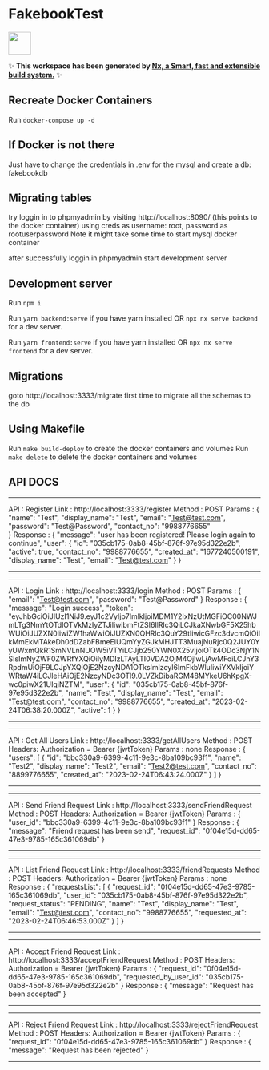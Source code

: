 # FakebookTest

<a alt="Nx logo" href="https://nx.dev" target="_blank" rel="noreferrer"><img src="https://raw.githubusercontent.com/nrwl/nx/master/images/nx-logo.png" width="45"></a>

✨ **This workspace has been generated by [Nx, a Smart, fast and extensible build system.](https://nx.dev)** ✨

## Recreate Docker Containers
Run `docker-compose up -d`

## If Docker is not there
Just have to change the credentials in .env for the mysql and create a db: fakebookdb

## Migrating tables
try loggin in to phpmyadmin by visiting http://localhost:8090/ (this points to the docker container) using creds as username: root, password as rootuserpassword
Note it might take some time to start mysql docker container

after successfully loggin in phpmyadmin start development server


## Development server

Run `npm i`

Run `yarn backend:serve` if you have yarn installed OR `npx nx serve backend` for a dev server.

Run `yarn frontend:serve` if you have yarn installed OR `npx nx serve frontend` for a dev server.

## Migrations 
goto http://localhost:3333/migrate first time to migrate all the schemas to the db 

## Using Makefile
Run `make build-deploy` to create the docker containers and volumes 
Run `make delete` to delete the docker containers and volumes 

## API DOCS

****************************************************************************************************************
API : Register
Link : http://localhost:3333/register
Method : POST
Params : 
{
	"name": "Test",
	"display_name": "Test",
	"email": "Test@test.com",
	"password": "Test@Password",
	"contact_no": "9988776655"	
}
Response :
{
	"message": "user has been registered! Please login again to continue",
	"user": {
		"id": "035cb175-0ab8-45bf-876f-97e95d322e2b",
		"active": true,
		"contact_no": "9988776655",
		"created_at": "1677240500191",
		"display_name": "Test",
		"email": "Test@test.com"
	}
}

****************************************************************************************************************

****************************************************************************************************************
API : Login
Link : http://localhost:3333/login
Method : POST
Params : 
{
	"email": "Test@test.com",
	"password": "Test@Password"
}
Response :
{
	"message": "Login success",
	"token": "eyJhbGciOiJIUzI1NiJ9.eyJ1c2VyIjp7ImlkIjoiMDM1Y2IxNzUtMGFiOC00NWJmLTg3NmYtOTdlOTVkMzIyZTJiIiwibmFtZSI6IlRlc3QiLCJkaXNwbGF5X25hbWUiOiJUZXN0IiwiZW1haWwiOiJUZXN0QHRlc3QuY29tIiwicGFzc3dvcmQiOiIkMmEkMTAkeDh0dDZabFBmeElUQmYyZGJkMHJTT3MuajNuRjc0Q2JUY0YyUWxmQkR1SmNVLnNUOW5iVTYiLCJjb250YWN0X25vIjoiOTk4ODc3NjY1NSIsImNyZWF0ZWRfYXQiOiIyMDIzLTAyLTI0VDA2OjM4OjIwLjAwMFoiLCJhY3RpdmUiOjF9LCJpYXQiOjE2NzcyNDA1OTksImlzcyI6ImFkbWluIiwiYXVkIjoiYWRtaW4iLCJleHAiOjE2NzcyNDc3OTl9.0LVZkDibaRGM48MYkeU6hKpgX-wc0piwX21UIqiNZTM",
	"user": {
		"id": "035cb175-0ab8-45bf-876f-97e95d322e2b",
		"name": "Test",
		"display_name": "Test",
		"email": "Test@test.com",
		"contact_no": "9988776655",
		"created_at": "2023-02-24T06:38:20.000Z",
		"active": 1
	}
}
****************************************************************************************************************


****************************************************************************************************************
API : Get All Users
Link : http://localhost:3333/getAllUsers
Method : POST
Headers:
Authorization = Bearer {jwtToken}
Params : none
Response :
{
	"users": [
		{
			"id": "bbc330a9-6399-4c11-9e3c-8ba109bc93f1",
			"name": "Test2",
			"display_name": "Test2",
			"email": "Test2@test.com",
			"contact_no": "8899776655",
			"created_at": "2023-02-24T06:43:24.000Z"
		}
	]
}
****************************************************************************************************************

****************************************************************************************************************
API : Send Friend Request
Link : http://localhost:3333/sendFriendRequest
Method : POST
Headers:
Authorization = Bearer {jwtToken}
Params : 
{
	"user_id": "bbc330a9-6399-4c11-9e3c-8ba109bc93f1"
}
Response :
{
	"message": "Friend request has been send",
	"request_id": "0f04e15d-dd65-47e3-9785-165c361069db"
}
****************************************************************************************************************

****************************************************************************************************************
API : List Friend Request 
Link : http://localhost:3333/friendRequests
Method : POST
Headers:
Authorization = Bearer {jwtToken}
Params : none
Response :
{
	"requestsList": [
		{
			"request_id": "0f04e15d-dd65-47e3-9785-165c361069db",
			"user_id": "035cb175-0ab8-45bf-876f-97e95d322e2b",
			"request_status": "PENDING",
			"name": "Test",
			"display_name": "Test",
			"email": "Test@test.com",
			"contact_no": "9988776655",
			"requested_at": "2023-02-24T06:46:53.000Z"
		}
	]
}
****************************************************************************************************************

****************************************************************************************************************
API : Accept Friend Request 
Link : http://localhost:3333/acceptFriendRequest
Method : POST
Headers:
Authorization = Bearer {jwtToken}
Params : 
{
	"request_id": "0f04e15d-dd65-47e3-9785-165c361069db",
	"requested_by_user_id": "035cb175-0ab8-45bf-876f-97e95d322e2b"
}
Response :
{
	"message": "Request has been accepted"
}
****************************************************************************************************************

****************************************************************************************************************
API : Reject Friend Request 
Link : http://localhost:3333/rejectFriendRequest
Method : POST
Headers:
Authorization = Bearer {jwtToken}
Params : 
{
	"request_id": "0f04e15d-dd65-47e3-9785-165c361069db"
}
Response :
{
	"message": "Request has been rejected"
}
****************************************************************************************************************
